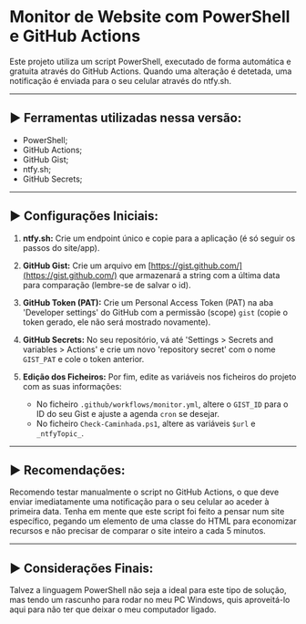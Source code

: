 # Monitor de Website com PowerShell e GitHub Actions

Este projeto utiliza um script PowerShell, executado de forma automática e gratuita através do GitHub Actions.
Quando uma alteração é detetada, uma notificação é enviada para o seu celular através do ntfy.sh.

---
## ► Ferramentas utilizadas nessa versão:

* PowerShell;
* GitHub Actions;
* GitHub Gist;
* ntfy.sh;
* GitHub Secrets;

---
## ► Configurações Iniciais:

1.  **ntfy.sh:** Crie um endpoint único e copie para a aplicação (é só seguir os passos do site/app).

2.  **GitHub Gist:** Crie um arquivo em [https://gist.github.com/](https://gist.github.com/) que armazenará a string com a última data para comparação (lembre-se de salvar o id).

3.  **GitHub Token (PAT):** Crie um Personal Access Token (PAT) na aba 'Developer settings' do GitHub com a permissão (scope) `gist` (copie o token gerado, ele não será mostrado novamente).

4.  **GitHub Secrets:** No seu repositório, vá até 'Settings > Secrets and variables > Actions' e crie um novo 'repository secret' com o nome `GIST_PAT` e cole o token anterior.

5.  **Edição dos Ficheiros:** Por fim, edite as variáveis nos ficheiros do projeto com as suas informações:
    * No ficheiro `.github/workflows/monitor.yml`, altere o `GIST_ID` para o ID do seu Gist e ajuste a agenda `cron` se desejar.
    * No ficheiro `Check-Caminhada.ps1`, altere as variáveis `$url` e `_ntfyTopic_`.

---
## ► Recomendações:

Recomendo testar manualmente o script no GitHub Actions, o que deve enviar imediatamente uma notificação para o seu celular ao aceder à primeira data. Tenha em mente que este script foi feito a pensar num site específico, pegando um elemento de uma classe do HTML para economizar recursos e não precisar de comparar o site inteiro a cada 5 minutos.

---
## ► Considerações Finais:

Talvez a linguagem PowerShell não seja a ideal para este tipo de solução, mas tendo um rascunho para rodar no meu PC Windows, quis aproveitá-lo aqui para não ter que deixar o meu computador ligado.
